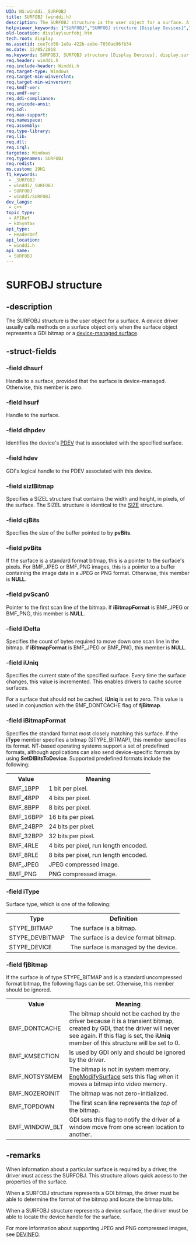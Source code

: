 ```yaml
---
UID: NS:winddi._SURFOBJ
title: SURFOBJ (winddi.h)
description: The SURFOBJ structure is the user object for a surface. A device driver usually calls methods on a surface object only when the surface object represents a GDI bitmap or a device-managed surface.
helpviewer_keywords: ["SURFOBJ","SURFOBJ structure [Display Devices]","display.surfobj","grstrcts_ef22095d-660f-4276-9a10-1ce7451327fc.xml","winddi/SURFOBJ"]
old-location: display\surfobj.htm
tech.root: display
ms.assetid: cee7cb50-1e8a-422b-aebe-7030ae96fb34
ms.date: 12/05/2018
ms.keywords: SURFOBJ, SURFOBJ structure [Display Devices], display.surfobj, grstrcts_ef22095d-660f-4276-9a10-1ce7451327fc.xml, winddi/SURFOBJ
req.header: winddi.h
req.include-header: Winddi.h
req.target-type: Windows
req.target-min-winverclnt: 
req.target-min-winversvr: 
req.kmdf-ver: 
req.umdf-ver: 
req.ddi-compliance: 
req.unicode-ansi: 
req.idl: 
req.max-support: 
req.namespace: 
req.assembly: 
req.type-library: 
req.lib: 
req.dll: 
req.irql: 
targetos: Windows
req.typenames: SURFOBJ
req.redist: 
ms.custom: 19H1
f1_keywords:
 - _SURFOBJ
 - winddi/_SURFOBJ
 - SURFOBJ
 - winddi/SURFOBJ
dev_langs:
 - c++
topic_type:
 - APIRef
 - kbSyntax
api_type:
 - HeaderDef
api_location:
 - winddi.h
api_name:
 - SURFOBJ
---
```


# SURFOBJ structure


## -description

The SURFOBJ structure is the user object for a surface. A device driver usually calls methods on a surface object only when the surface object represents a GDI bitmap or a <a href="https://docs.microsoft.com/windows-hardware/drivers/">device-managed surface</a>.

## -struct-fields

### -field dhsurf

Handle to a surface, provided that the surface is device-managed. Otherwise, this member is zero.

### -field hsurf

Handle to the surface.

### -field dhpdev

Identifies the device's <a href="https://docs.microsoft.com/windows-hardware/drivers/">PDEV</a> that is associated with the specified surface.

### -field hdev

GDI's logical handle to the PDEV associated with this device.

### -field sizlBitmap

Specifies a SIZEL structure that contains the width and height, in pixels, of the surface. The SIZEL structure is identical to the <a href="https://docs.microsoft.com/windows/desktop/api/windef/ns-windef-size">SIZE</a> structure.

### -field cjBits

Specifies the size of the buffer pointed to by <b>pvBits</b>.

### -field pvBits

If the surface is a standard format bitmap, this is a pointer to the surface's pixels. For BMF_JPEG or BMF_PNG images, this is a pointer to a buffer containing the image data in a JPEG or PNG format. Otherwise, this member is <b>NULL</b>.

### -field pvScan0

Pointer to the first scan line of the bitmap. If <b>iBitmapFormat</b> is BMF_JPEG or BMF_PNG, this member is <b>NULL</b>.

### -field lDelta

Specifies the count of bytes required to move down one scan line in the bitmap. If <b>iBitmapFormat</b> is BMF_JPEG or BMF_PNG, this member is <b>NULL</b>.

### -field iUniq

Specifies the current state of the specified surface. Every time the surface changes, this value is incremented. This enables drivers to cache source surfaces.

For a surface that should not be cached, <b>iUniq</b> is set to zero. This value is used in conjunction with the BMF_DONTCACHE flag of <b>fjBitmap</b>.

### -field iBitmapFormat

Specifies the standard format most closely matching this surface. If the <b>iType</b> member specifies a bitmap (STYPE_BITMAP), this member specifies its format. NT-based operating systems support a set of predefined formats, although applications can also send device-specific formats by using <b>SetDIBitsToDevice</b>. Supported predefined formats include the following:

<table>
<tr>
<th>Value</th>
<th>Meaning</th>
</tr>
<tr>
<td>
BMF_1BPP

</td>
<td>
1 bit per pixel.

</td>
</tr>
<tr>
<td>
BMF_4BPP

</td>
<td>
4 bits per pixel.

</td>
</tr>
<tr>
<td>
BMF_8BPP

</td>
<td>
8 bits per pixel.

</td>
</tr>
<tr>
<td>
BMF_16BPP

</td>
<td>
16 bits per pixel.

</td>
</tr>
<tr>
<td>
BMF_24BPP

</td>
<td>
24 bits per pixel.

</td>
</tr>
<tr>
<td>
BMF_32BPP

</td>
<td>
32 bits per pixel.

</td>
</tr>
<tr>
<td>
BMF_4RLE

</td>
<td>
4 bits per pixel, run length encoded.

</td>
</tr>
<tr>
<td>
BMF_8RLE

</td>
<td>
8 bits per pixel, run length encoded.

</td>
</tr>
<tr>
<td>
BMF_JPEG

</td>
<td>
JPEG compressed image.

</td>
</tr>
<tr>
<td>
BMF_PNG

</td>
<td>
PNG compressed image.

</td>
</tr>
</table>

### -field iType

Surface type, which is one of the following:

<table>
<tr>
<th>Type</th>
<th>Definition</th>
</tr>
<tr>
<td>
STYPE_BITMAP

</td>
<td>
The surface is a bitmap.

</td>
</tr>
<tr>
<td>
STYPE_DEVBITMAP

</td>
<td>
The surface is a device format bitmap.

</td>
</tr>
<tr>
<td>
STYPE_DEVICE

</td>
<td>
The surface is managed by the device.

</td>
</tr>
</table>

### -field fjBitmap

If the surface is of type STYPE_BITMAP and is a standard uncompressed format bitmap, the following flags can be set. Otherwise, this member should be ignored.

<table>
<tr>
<th>Value</th>
<th>Meaning</th>
</tr>
<tr>
<td>
BMF_DONTCACHE

</td>
<td>
The bitmap should not be cached by the driver because it is a transient bitmap, created by GDI, that the driver will never see again. If this flag is set, the <b>iUniq</b> member of this structure will be set to 0.

</td>
</tr>
<tr>
<td>
BMF_KMSECTION

</td>
<td>
Is used by GDI only and should be ignored by the driver. 

</td>
</tr>
<tr>
<td>
BMF_NOTSYSMEM

</td>
<td>
The bitmap is not in system memory. <a href="https://docs.microsoft.com/windows/desktop/api/winddi/nf-winddi-engmodifysurface">EngModifySurface</a> sets this flag when it moves a bitmap into video memory.

</td>
</tr>
<tr>
<td>
BMF_NOZEROINIT

</td>
<td>
The bitmap was not zero-initialized.

</td>
</tr>
<tr>
<td>
BMF_TOPDOWN

</td>
<td>
The first scan line represents the <i>top</i> of the bitmap.

</td>
</tr>
<tr>
<td>
BMF_WINDOW_BLT

</td>
<td>
GDI sets this flag to notify the driver of a window move from one screen location to another.  

</td>
</tr>
</table>

## -remarks

When information about a particular surface is required by a driver, the driver must access the SURFOBJ. This structure allows quick access to the properties of the surface.

When a SURFOBJ structure represents a GDI bitmap, the driver must be able to determine the format of the bitmap and locate the bitmap bits.

When a SURFOBJ structure represents a device surface, the driver must be able to locate the device handle for the surface.

For more information about supporting JPEG and PNG compressed images, see <a href="https://docs.microsoft.com/windows/desktop/api/winddi/ns-winddi-devinfo">DEVINFO</a>.


